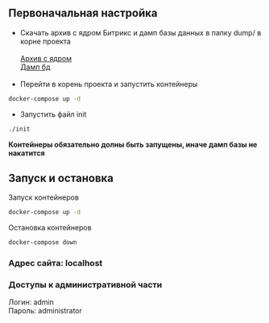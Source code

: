 ## Первоначальная настройка

* Скачать архив с ядром Битрикс и дамп базы данных в папку dump/ в корне проекта  
  <br>
  [Архив с ядром](https://drive.google.com/file/d/1GLVp1zeaNTjzlo-UeFO1O3ab_1Y_KODm/view)  
  [Дамп бд](https://drive.google.com/file/d/1dYxPu4YXWdlQT79U68QlT119me7Z6son/view)  
  <br>
* Перейти в корень проекта и запустить контейнеры  
```bash
docker-compose up -d
```
* Запустить файл init
```bash
./init
```
**Контейнеры обязательно долны быть запущены, иначе дамп базы не накатится**

## Запуск и остановка

Запуск контейнеров  
```bash
docker-compose up -d
```
Остановка контейнеров
```bash
docker-compose down
```

### Адрес сайта: localhost

### Доступы к административной части
Логин: admin  
Пароль: administrator